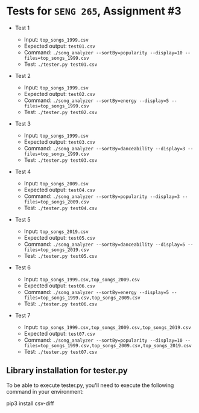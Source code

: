 # Tests for `SENG 265`, Assignment #3

* Test 1
    * Input: `top_songs_1999.csv`
    * Expected output: `test01.csv`
    * Command: `./song_analyzer --sortBy=popularity --display=10 --files=top_songs_1999.csv`
    * Test: `./tester.py test01.csv`

* Test 2
    * Input: `top_songs_1999.csv`
    * Expected output: `test02.csv`
    * Command: `./song_analyzer --sortBy=energy --display=5 --files=top_songs_1999.csv`
    * Test: `./tester.py test02.csv`

* Test 3
    * Input: `top_songs_1999.csv`
    * Expected output: `test03.csv`
    * Command: `./song_analyzer --sortBy=danceability --display=3 --files=top_songs_1999.csv`
    * Test: `./tester.py test03.csv`

* Test 4
    * Input: `top_songs_2009.csv`
    * Expected output: `test04.csv`
    * Command: `./song_analyzer --sortBy=popularity --display=3 --files=top_songs_2009.csv`
    * Test: `./tester.py test04.csv`

* Test 5
    * Input: `top_songs_2019.csv`
    * Expected output: `test05.csv`
    * Command: `./song_analyzer --sortBy=danceability --display=5 --files=top_songs_2019.csv`
    * Test: `./tester.py test05.csv`

* Test 6
    * Input: `top_songs_1999.csv,top_songs_2009.csv`
    * Expected output: `test06.csv`
    * Command: `./song_analyzer --sortBy=energy --display=5 --files=top_songs_1999.csv,top_songs_2009.csv`
    * Test: `./tester.py test06.csv`

* Test 7
    * Input: `top_songs_1999.csv,top_songs_2009.csv,top_songs_2019.csv`
    * Expected output: `test07.csv`
    * Command: `./song_analyzer --sortBy=popularity --display=10 --files=top_songs_1999.csv,top_songs_2009.csv,top_songs_2019.csv`
    * Test: `./tester.py test07.csv`


## Library installation for tester.py

To be able to execute tester.py, you'll need to execute the following command in your environment:

pip3 install csv-diff